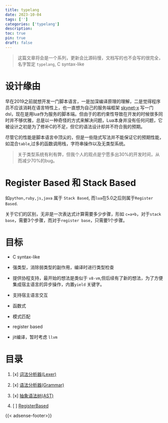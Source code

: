 ```yaml
---
title: typelang
date: 2023-10-04
tags: ['']
categories: ['typelang']
description: 
toc: true
pin: true
draft: false
---
```


> 这篇文章将会是一个系列，更新会比源码慢，文档写的也不会写的很完全，名字暂定 `typelang`, C syntax-like


# 设计缘由

早在2019之前就想开发一门脚本语言，一是加深编译原理的理解，二是觉得程序员不应该消耗在语言特性上，也一直想为自己的服务端框架 [skynet-x](/post/skynet/skynet) 写一门dsl，现在是用lua作为服务的脚本端。但由于的若约束性导致在开发的时候很多同时并不够优雅，总是以一种奇怪的方式来解决问题，Lua本身并没有任何问题，它被设计之初是为了修补C的不足，但它的语法设计却并不符合我的预期。

尽管它的性能是脚本语言中顶尖的，但是一些隐式写法并不能保证它的预期性能，如混合`table`,过多的函数调用栈，字符串操作以及无类型系统。

> 关于类型系统有利有弊，但我个人的观点是宁愿多出30%的开发时间，从而减少70%的bug。


<!--more-->

# Register Based 和 Stack Based

如`python,ruby,js,java` 属于 `Stack Based`, 而`lua`在5.0之后则属于`Register Based`.


关于它们的区别，无非是一次表达式计算需要多少步骤，形如 `c=a+b`，对于`stack base`，需要3个步骤，而对于`register base`，只需要1个步骤。



# 目标

+ C syntax-like

+ 强类型，消除弱类型的副作用，编译时进行类型检查

+ 提供协程支持，最开始的想法是类似于 `v8-vm`,但后续有了新的想法，为了方便集成宿主语言的异步操作，内置`yield` 关键字。

+ 支持宿主语言交互

+ 函数式

+ 模式匹配

+ register based

+ jit编译，暂时考虑 `llvm`





# 目录

1. [x] [词法分析器(Lexer)](/post/typelang/1) 

2. [x] [语法分析器(Grammar)](/post/typelang/2) 

3. [x] [抽象语法树(AST)](/post/typelang/3)

4. [ ] [RegisterBased](/post/typelang/4)


{{< adsense-footer>}}
